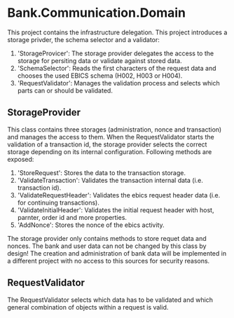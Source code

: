 # Bank.Communication.Domain
This project contains the infrastructure delegation. This project introduces a storage privder, the schema selector and a validator:   
1. 'StorageProvicer': The storage provider delegates the access to the storage for persiting data or validate against stored data.   
2. 'SchemaSelector': Reads the first characters of the request data and chooses the used EBICS schema (H002, H003 or H004).   
3. 'RequestValidator': Manages the validation process and selects which parts can or should be validated.   

## StorageProvider
This class contains three storages (administration, nonce and transaction) and manages the access to them. When the RequestValidator starts the validation of a transaction id, the storage provider selects the correct storage depending on its internal configuration. Following methods are exposed:   
1. 'StoreRequest': Stores the data to the transaction storage.   
2. 'ValidateTransaction': Validates the transaction internal data (i.e. transaction id).   
3. 'ValidateRequestHeader': Validates the ebics request header data (i.e. for continuing transactions).   
4. 'ValidateInitialHeader': Validates the initial request header with host, parnter, order id and more properties.   
5. 'AddNonce': Stores the nonce of the ebics activity.   

The storage provider only contains methods to store requet data and nonces. The bank and user data can not be changed by this class by design! The creation and administration of bank data will be implemented in a different project with no access to this sources for security reasons.   

## RequestValidator
The RequestValidator selects which data has to be validated and which general combination of objects within a request is valid.
